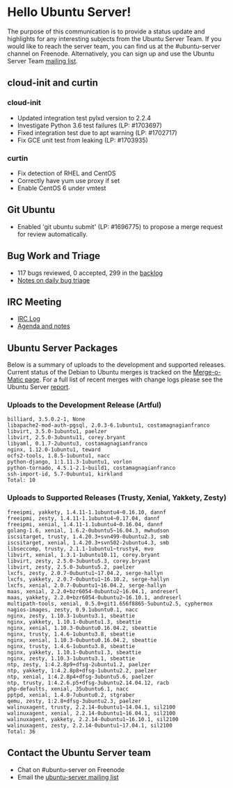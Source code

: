 # Hello Ubuntu Server!
The purpose of this communication is to provide a status update and highlights for any interesting subjects from the Ubuntu Server Team. If you would like to reach the server team, you can find us at the #ubuntu-server channel on Freenode. Alternatively, you can sign up and use the Ubuntu Server Team [mailing list](https://lists.ubuntu.com/mailman/listinfo/ubuntu-server).

## cloud-init and curtin
### cloud-init
- Updated integration test pylxd version to 2.2.4
- Investigate Python 3.6 test failures (LP: #1703697)
- Fixed integration test due to apt warning (LP: #1702717)
- Fix GCE unit test from leaking (LP: #1703935)

### curtin
- Fix detection of RHEL and CentOS
- Correctly have yum use proxy if set
- Enable CentOS 6 under vmtest

## Git Ubuntu
- Enabled 'git ubuntu submit' (LP: #1696775) to propose a merge request for review automatically.

## Bug Work and Triage
- 117 bugs reviewed, 0 accepted, 299 in the [backlog](https://bugs.launchpad.net/~ubuntu-server/+subscribedbugs)
- [Notes on daily bug triage](https://wiki.ubuntu.com/ServerTeam/KnowledgeBase#Bug_Triage)

## IRC Meeting
- [IRC Log](https://ubottu.com/meetingology/logs/ubuntu-meeting/2017/ubuntu-meeting.2017-07-11-16.01.html)
- [Agenda and notes](https://wiki.ubuntu.com/ServerTeam/Meeting)

## Ubuntu Server Packages
Below is a summary of uploads to the development and supported releases. Current status of the Debian to Ubuntu merges is tracked on the [Merge-o-Matic page](https://merges.ubuntu.com/main.html). For a full list of recent merges with change logs please see the Ubuntu Server [report](http://reqorts.qa.ubuntu.com/reports/ubuntu-server/merges.html).

### Uploads to the Development Release (Artful)
```
billiard, 3.5.0.2-1, None
libapache2-mod-auth-pgsql, 2.0.3-6.1ubuntu1, costamagnagianfranco
libvirt, 3.5.0-1ubuntu1, paelzer
libvirt, 2.5.0-3ubuntu11, corey.bryant
libyaml, 0.1.7-2ubuntu3, costamagnagianfranco
nginx, 1.12.0-1ubuntu1, teward
ocfs2-tools, 1.8.5-1ubuntu1, nacc
python-django, 1:1.11.3-1ubuntu1, vorlon
python-tornado, 4.5.1-2.1~build1, costamagnagianfranco
ssh-import-id, 5.7-0ubuntu1, kirkland
Total: 10
```

### Uploads to Supported Releases (Trusty, Xenial, Yakkety, Zesty)
```
freeipmi, yakkety, 1.4.11-1.1ubuntu4~0.16.10, dannf
freeipmi, zesty, 1.4.11-1.1ubuntu4~0.17.04, dannf
freeipmi, xenial, 1.4.11-1.1ubuntu4~0.16.04, dannf
golang-1.6, xenial, 1.6.2-0ubuntu5~16.04.3, mwhudson
iscsitarget, trusty, 1.4.20.3+svn499-0ubuntu2.3, smb
iscsitarget, xenial, 1.4.20.3+svn502-2ubuntu4.3, smb
libseccomp, trusty, 2.1.1-1ubuntu1~trusty4, mvo
libvirt, xenial, 1.3.1-1ubuntu10.11, corey.bryant
libvirt, zesty, 2.5.0-3ubuntu5.3, corey.bryant
libvirt, zesty, 2.5.0-3ubuntu5.2, paelzer
lxcfs, zesty, 2.0.7-0ubuntu1~17.04.2, serge-hallyn
lxcfs, yakkety, 2.0.7-0ubuntu1~16.10.2, serge-hallyn
lxcfs, xenial, 2.0.7-0ubuntu1~16.04.2, serge-hallyn
maas, xenial, 2.2.0+bzr6054-0ubuntu2~16.04.1, andreserl
maas, yakkety, 2.2.0+bzr6054-0ubuntu2~16.10.1, andreserl
multipath-tools, xenial, 0.5.0+git1.656f8865-5ubuntu2.5, cyphermox
nagios-images, zesty, 0.9.1ubuntu0.1, nacc
nginx, zesty, 1.10.3-1ubuntu3.1, sbeattie
nginx, yakkety, 1.10.1-0ubuntu1.3, sbeattie
nginx, xenial, 1.10.3-0ubuntu0.16.04.2, sbeattie
nginx, trusty, 1.4.6-1ubuntu3.8, sbeattie
nginx, xenial, 1.10.3-0ubuntu0.16.04.2, sbeattie
nginx, trusty, 1.4.6-1ubuntu3.8, sbeattie
nginx, yakkety, 1.10.1-0ubuntu1.3, sbeattie
nginx, zesty, 1.10.3-1ubuntu3.1, sbeattie
ntp, zesty, 1:4.2.8p9+dfsg-2ubuntu1.2, paelzer
ntp, yakkety, 1:4.2.8p8+dfsg-1ubuntu2.2, paelzer
ntp, xenial, 1:4.2.8p4+dfsg-3ubuntu5.6, paelzer
ntp, trusty, 1:4.2.6.p5+dfsg-3ubuntu2.14.04.12, racb
php-defaults, xenial, 35ubuntu6.1, nacc
pptpd, xenial, 1.4.0-7ubuntu0.2, stgraber
qemu, zesty, 1:2.8+dfsg-3ubuntu2.3, paelzer
walinuxagent, trusty, 2.2.14-0ubuntu1~14.04.1, sil2100
walinuxagent, xenial, 2.2.14-0ubuntu1~16.04.1, sil2100
walinuxagent, yakkety, 2.2.14-0ubuntu1~16.10.1, sil2100
walinuxagent, zesty, 2.2.14-0ubuntu1~17.04.1, sil2100
Total: 36
```

## Contact the Ubuntu Server team
* Chat on #ubuntu-server on Freenode
* Email the [ubuntu-server mailing list](https://lists.ubuntu.com/mailman/listinfo/ubuntu-server)
